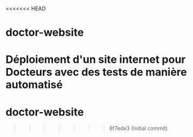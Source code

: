 <<<<<<< HEAD
# doctor-website
Déploiement d'un site internet pour Docteurs avec des tests de manière automatisé
=======
# doctor-website
>>>>>>> 6f7ede3 (Initial commit)
